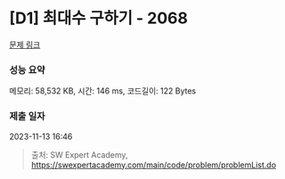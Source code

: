 # [D1] 최대수 구하기 - 2068 

[문제 링크](https://swexpertacademy.com/main/code/problem/problemDetail.do?contestProbId=AV5QQhbqA4QDFAUq) 

### 성능 요약

메모리: 58,532 KB, 시간: 146 ms, 코드길이: 122 Bytes

### 제출 일자

2023-11-13 16:46



> 출처: SW Expert Academy, https://swexpertacademy.com/main/code/problem/problemList.do